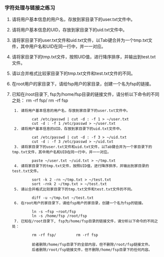 ### 字符处理与链接之练习 ###
1. 请将用户基本信息的用户名，存放到家目录下的user.txt文件中。
2. 请将用户基本信息的UID，存放到家目录下的uid.txt文件中。
3. 请将家目录下的user.txt文件和uid.txt文件，以Tab键合并为一个tmp.txt文件，其中用户名和UID在同一行中，并一一对应。
4. 请将家目录下的tmp.txt文件，按照UID值，进行降序排序，并输出到test.txt文件。
5. 请以合并格式比较家目录下的tmp.txt文件和test.txt文件的不同。
6. 在root用户的家目录下，请给fsp用户的家目录，创建一个名为fsp的链接。
7. 已知在/root目录下, fsp为/home/fsp目录的链接文件，请分析以下命令的不同之处：
	rm -rf fsp/			rm -rf fsp


		1. 请将用户基本信息的用户名，存放到家目录下的user.txt文件中。
		
				cat /etc/passwd | cut -d : -f 1 > ~/user.txt
				cut -d : -f 1 /etc/passwd > ~/user.txt
		2. 请将用户基本信息的UID，存放到家目录下的uid.txt文件中。
		
				cat /etc/passwd | cut -d : -f 3 > ~/uid.txt
				cut -d : -f 3 /etc/passwd > ~/uid.txt
		3. 请将家目录下的user.txt文件和uid.txt文件，以Tab键合并为一个家目录下的tmp.txt文件，其中用户名和UID在同一行中，并一一对应。
		
				paste ~/user.txt ~/uid.txt > ~/tmp.txt
		4. 请将家目录下的tmp.txt文件，按照UID值，进行降序排序，并输出到家目录的test.txt文件。
		
				sort -k 2 -rn ~/tmp.txt > ~/test.txt
				sort -rnk 2 ~/tmp.txt > ~/test.txt
		5. 请以合并格式比较家目录下的tmp.txt文件和test.txt文件的不同。
		
				diff -u ~/tmp.txt ~/test.txt
		6. 在root用户的家目录下，请给fsp用户的家目录，创建一个名为fsp的链接。
		
				ln -s ~fsp ~root/fsp
				ln -s /home/fsp /root/fsp
		7. 已知在/root目录下, fsp为/home/fsp目录的链接文件，请分析以下命令的不同之处：
			
				rm -rf fsp/			rm -rf fsp
		
				前者删除/home/fsp目录下的全部内容，但不删除/root/fsp链接文件。
				后者删除/root/fsp链接文件，但不删除/home/fsp目录下的任何内容。